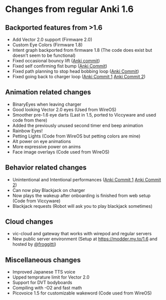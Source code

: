 # Changes from regular Anki 1.6

## Backported features from >1.6
- Add Vector 2.0 support (Firmware 2.0)
- Custom Eye Colors (Firmware 1.8)
- Intent graph backported from firmware 1.8 (The code does exist but doesn't seem to be functional)
- Fixed occasional bouncy lift ([Anki commit](https://github.com/kercre123/victor/commit/54cfb37))
- Fixed self confirming fist bump ([Anki Commit](https://github.com/kercre123/victor/commit/2d5213e))
- Fixed path planning to stop head bobbing loop ([Anki Commit](https://github.com/kercre123/victor/commit/4110afc))
- Fixed going back to charger loop ([Anki Commit 1](https://github.com/kercre123/victor/commit/ac54369) [Anki Commit 2](https://github.com/kercre123/victor/commit/211c40d))

## Animation related changes
- BinaryEyes when leaving charger
- Good looking Vector 2.0 eyes (Used from WireOS)
- Smoother pre-1.6 eye darts (Last in 1.5, ported to Viccyware and used code from there)
- Added the previously unused second timer end beep animation
- Rainbow Eyes!
- Petting Lights (Code from WireOS but petting colors are mine)
- Alt power on eye animations
- More expressive power on anims
- Face image overlays (Code used from WireOS)

## Behavior related changes
- Unintentional and Intentional performances ([Anki Commit 1](https://github.com/kercre123/victor/commit/d3fa225) [Anki Commit 2](https://github.com/kercre123/victor/commit/2184b33))
- Can now play Blackjack on charger
- Now plays the wakeup after onboarding is finished from web setup (Code from Viccyware)
- Blackjack requests (Robot will ask you to play blackjack sometimes)

## Cloud changes
- vic-cloud and gateway that works with wirepod and regular servers
- New public server environment (Setup at https://modder.my.to/1.6 and hosted by [@froggitti](https://github.com/froggitti))

## Miscellaneous changes
- Improved Japanese TTS voice
- Upped temprature limit for Vector 2.0
- Support for DVT bodyboards
- Compiling with -O2 and fast math
- Picovoice 1.5 for customizable wakeword (Code used from WireOS)

